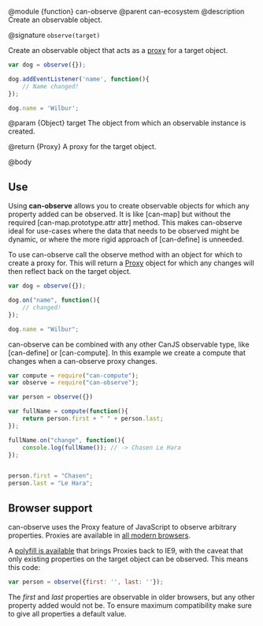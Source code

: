 @module {function} can-observe
@parent can-ecosystem
@description Create an observable object.

@signature `observe(target)`

Create an observable object that acts as a [proxy](https://developer.mozilla.org/en-US/docs/Web/JavaScript/Reference/Global_Objects/Proxy) for a target object.

```js
var dog = observe({});

dog.addEventListener('name', function(){
	// Name changed!
});

dog.name = 'Wilbur';
```

@param {Object} target The object from which an observable instance is created.

@return {Proxy} A proxy for the target object.

@body

## Use

Using __can-observe__ allows you to create observable objects for which any property added can be observed. It is like [can-map] but without the required [can-map.prototype.attr attr] method. This makes can-observe ideal for use-cases where the data that needs to be observed might be dynamic, or where the more rigid approach of [can-define] is unneeded.

To use can-observe call the observe method with an object for which to create a proxy for. This will return a [Proxy](https://developer.mozilla.org/en-US/docs/Web/JavaScript/Reference/Global_Objects/Proxy) object for which any changes will then reflect back on the target object.

```js
var dog = observe({});

dog.on("name", function(){
	// changed!
});

dog.name = "Wilbur";
```

can-observe can be combined with any other CanJS observable type, like [can-define] or [can-compute]. In this example we create a compute that changes when a can-observe proxy changes.

```js
var compute = require("can-compute");
var observe = require("can-observe");

var person = observe({})

var fullName = compute(function(){
	return person.first + " " + person.last;
});

fullName.on("change", function(){
	console.log(fullName()); // -> Chasen Le Hara
});


person.first = "Chasen";
person.last = "Le Hara";
```

## Browser support

can-observe uses the Proxy feature of JavaScript to observe arbitrary properties. Proxies are available in [all modern browsers](http://caniuse.com/#feat=proxy).

A [polyfill is available](https://github.com/GoogleChrome/proxy-polyfill) that brings Proxies back to IE9, with the caveat that only existing properties on the target object can be observed. This means this code:

```js
var person = observe({first: '', last: ''});
```

The *first* and *last* properties are observable in older browsers, but any other property added would not be. To ensure maximum compatibility make sure to give all properties a default value.
